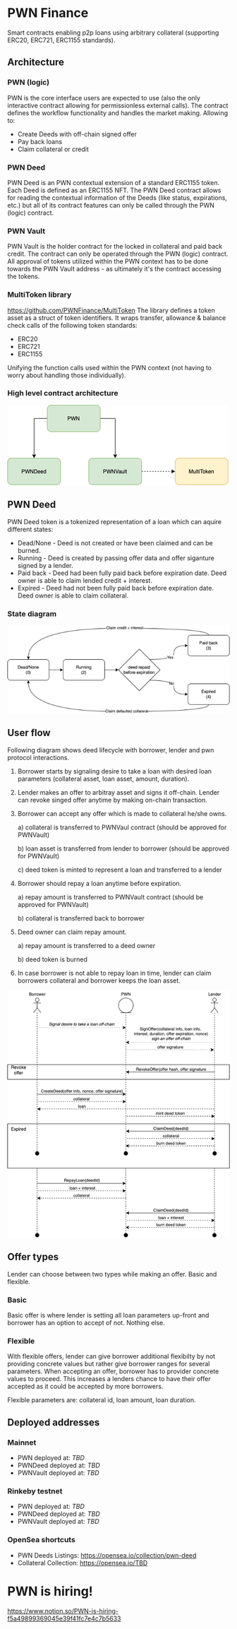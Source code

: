 # PWN Finance
Smart contracts enabling p2p loans using arbitrary collateral (supporting ERC20, ERC721, ERC1155 standards).

## Architecture
### PWN (logic)
PWN is the core interface users are expected to use (also the only interactive contract allowing for permissionless external calls).
The contract defines the workflow functionality and handles the market making. Allowing to:
- Create Deeds with off-chain signed offer
- Pay back loans
- Claim collateral or credit

### PWN Deed 
PWN Deed is an PWN contextual extension of a standard ERC1155 token. Each Deed is defined as an ERC1155 NFT. 
The PWN Deed contract allows for reading the contextual information of the Deeds (like status, expirations, etc.) 
but all of its contract features can only be called through the PWN (logic) contract. 

### PWN Vault
PWN Vault is the holder contract for the locked in collateral and paid back credit.
The contract can only be operated through the PWN (logic) contract. 
All approval of tokens utilized within the PWN context has to be done towards the PWN Vault address - 
as ultimately it's the contract accessing the tokens. 

### MultiToken library
https://github.com/PWNFinance/MultiToken
The library defines a token asset as a struct of token identifiers. 
It wraps transfer, allowance & balance check calls of the following token standards:
- ERC20
- ERC721 
- ERC1155

Unifying the function calls used within the PWN context (not having to worry about handling those individually).

### High level contract architecture
![PWN contracts interaction](.github/img/contracts_interaction.png "PWN contracts interaction")

## PWN Deed
PWN Deed token is a tokenized representation of a loan which can aquire different states:
- Dead/None - Deed is not created or have been claimed and can be burned.
- Running - Deed is created by passing offer data and offer siganture signed by a lender.
- Paid back - Deed had been fully paid back before expiration date. Deed owner is able to claim lended credit + interest.
- Expired - Deed had not been fully paid back before expiration date. Deed owner is able to claim collateral.

### State diagram
![Deed state diagram](.github/img/deed_state.png "Deed state diagram")

## User flow
Following diagram shows deed lifecycle with borrower, lender and pwn protocol interactions.

1. Borrower starts by signaling desire to take a loan with desired loan parameters (collateral asset, loan asset, amount, duration).
2. Lender makes an offer to arbitray asset and signs it off-chain. Lender can revoke singed offer anytime by making on-chain transaction.
3. Borrower can accept any offer which is made to collateral he/she owns.

    a) collateral is transferred to PWNVaul contract (should be approved for PWNVault)

    b) loan asset is transferred from lender to borrower (should be approved for PWNVault)

    c) deed token is minted to represent a loan and transferred to a lender

4. Borrower should repay a loan anytime before expiration.

    a) repay amount is transferred to PWNVault contract (should be approved for PWNVault)

    b) collateral is transferred back to borrower

5. Deed owner can claim repay amount.

    a) repay amount is transferred to a deed owner

    b) deed token is burned

6. In case borrower is not able to repay loan in time, lender can claim borrowers collateral and borrower keeps the loan asset.

![Basic user flow](.github/img/user_flow.png "Basic user flow")

## Offer types
Lender can choose between two types while making an offer. Basic and flexible.

### Basic
Basic offer is where lender is setting all loan parameters up-front and borrower has an option to accept of not. Nothing else.

### Flexible
With flexible offers, lender can give borrower additional flexibilty by not providing concrete values but rather give borrower ranges for several parameters. When accepting an offer, borrower has to provider concrete values to proceed. This increases a lenders chance to have their offer accepted as it could be accepted by more borrowers.

Flexible parameters are: collateral id, loan amount, loan duration.

## Deployed addresses
### Mainnet
- PWN deployed at: _TBD_
- PWNDeed deployed at: _TBD_
- PWNVault deployed at: _TBD_

### Rinkeby testnet
- PWN deployed at: _TBD_
- PWNDeed deployed at: _TBD_
- PWNVault deployed at: _TBD_

### OpenSea shortcuts
- PWN Deeds Listings: https://opensea.io/collection/pwn-deed
- Collateral Collection: https://opensea.io/TBD

# PWN is hiring!
https://www.notion.so/PWN-is-hiring-f5a49899369045e39f41fc7e4c7b5633
